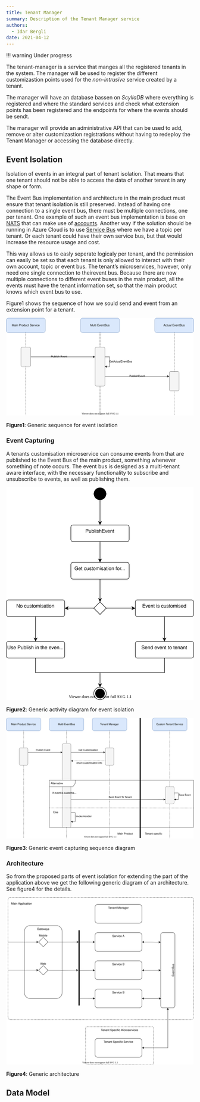 ```yaml
---
title: Tenant Manager
summary: Description of the Tenant Manager service
authors:
  - Idar Bergli
date: 2021-04-12
---
```


!!! warning
    Under progress

The tenant-manager is a service that manges all the registered tenants in the system. The manager will be used to register the different customizastion points used for the _non-intrusive_ service created by a tenant.

The manager will have an database bassen on _ScyllaDB_ where everything is registered and where the standard services and check what extension points has been registered and the endpoints for where the events should be sendt.

The manager will provide an administrative API that can be used to add, remove or alter customizastion registrations without having to redeploy the Tenant Manager or accessing the database directly.

## Event Isolation

Isolation of events in an integral part of tenant isolation. That means that one tenant should not be able to access the data of another tenant in any shape or form.

The  Event  Bus  implementation  and  architecture  in  the  main  product  must  ensure  that  tenant isolation is still preserved. Instead of having one connection to a single event bus, there must be multiple connections, one per tenant. One example of such an event bus implementation is base on [NATS](https://nats.io/) that can make use of [accounts](https://docs.nats.io/nats-server/configuration/securing_nats/accounts). Another way if the solution should be running in Azure Cloud is to use [Service Bus]() where we have a topic per tenant. Or each tenant could have their own service bus, but that would increase the resource usage and cost.

This way allows us to easly seperate logicaly per tenant, and the permission can easily be set so that each tenant is only allowed to interact with their own account, topic or event bus. The tenant’s microservices, however, only need one single connection to theirevent bus. Because there are now multiple connections to different event buses in the main product, all  the  events  must  have  the  tenant  information  set,  so  that  the  main  product  knows  which event bus to use.

Figure1 shows the sequence of how we sould send and event from an extension point for a tenant.

![event-isolation-sequence](../diagrams/event-isolation-seq.svg)

**Figure1**: Generic sequence for event isolation

### Event Capturing

A tenants customisation microservice can consume events from that are published to the Event Bus of the main product, something whenever something of note occurs. The event bus is designed as a multi-tenant aware interface, with the necessary functionality to subscribe and unsubscribe to events, as well as publishing them.

![event-isolation-flow](../diagrams/tenant-manager-event-isolation-flow.svg)

**Figure2**: Generic activity diagram for event isolation

![event-capturing](../diagrams/tenant-manager-event-capturing.svg)

**Figure3**: Generic event capturing sequence diagram

### Architecture

So from the proposed parts of event isolation for extending the part of the application above we get the following generic diagram of an architecture. See figure4 for the details.

![architecture](../diagrams/tenant-manager-general-architecture.svg)

**Figure4**: Generic architecture

## Data Model


